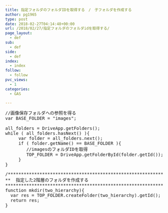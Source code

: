 ```yaml
---
title: 指定フォルダのフォルダIDを取得する　/　子フォルダを作成する
author: pg1965
type: post
date: 2018-02-27T04:14:48+00:00
url: /2018/02/27/指定フォルダのフォルダidを取得する/
page_layout:
  - def
sub:
  - def
side:
  - def
index:
  - index
follow:
  - follow
pvc_views:
  - 1
categories:
  - GAS

---
```

<pre class="lang:js decode:true ">//画像保存フォルダへの参照を得る
var BASE_FOLDER = "images";

all_folders = DriveApp.getFolders();
while ( all_folders.hasNext() ){
     var folder = all_folders.next();
     if ( folder.getName() == BASE_FOLDER ){
        //imagesのフォルダIDを取得
        TOP_FOLDER = DriveApp.getFolderById(folder.getId());
     }
}</pre>

<pre class="lang:js decode:true " title="指定した2階層のフォルダを作成する">/*********************************************************************
**  指定した2階層のフォルダを作成する
*********************************************************************/
function mkdir(two_hierarchy){
  var res = TOP_FOLDER.createFolder(two_hierarchy).getId();
  return res;
}
</pre>

&nbsp;